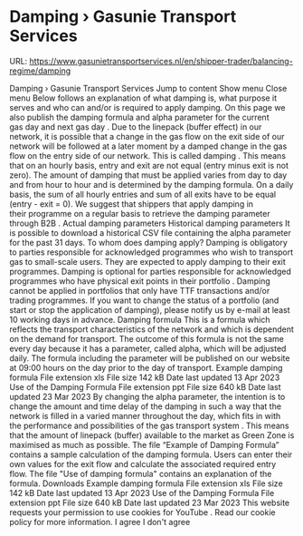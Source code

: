# Damping › Gasunie Transport Services

URL: https://www.gasunietransportservices.nl/en/shipper-trader/balancing-regime/damping

Damping › Gasunie Transport Services
Jump to content
Show menu
Close menu
Below follows an explanation of what damping is, what purpose it serves and who can and/or is required to apply damping. On this page we also publish the damping formula and alpha parameter for the current
gas day
and next
gas day
.
Due to the
linepack
(buffer effect) in our network, it is possible that a change in the
gas
flow on the exit side of our network will be followed at a later moment by a damped change in the
gas
flow on the entry side of our network. This is called
damping
. This means that on an hourly basis, entry and exit are not equal (entry minus exit is not zero). The amount of damping that must be applied varies from day to day and from
hour
to
hour
and is determined by the damping formula. On a daily basis, the sum of all hourly entries and sum of all exits have to be equal (entry - exit = 0).
We suggest that shippers that apply damping in their programme on a regular basis to retrieve the damping parameter through B2B
.
Actual damping parameters
Historical damping parameters
It is possible to download a historical CSV file containing the alpha parameter for the past 31 days.
To whom does damping apply?
Damping is obligatory to parties responsible for acknowledged programmes who wish to transport
gas
to small-scale users. They are expected to apply damping to their exit programmes.
Damping is optional for parties responsible for acknowledged programmes who have physical exit points in their
portfolio
. Damping cannot be applied in portfolios that only have TTF transactions and/or trading programmes.
If you want to change the status of a
portfolio
(and start or stop the application of damping), please notify us by e-mail at least 10 working days in advance.
Damping formula
This is a formula which reflects the transport characteristics of the network and which is dependent on the demand for transport. The outcome of this formula is not the same every day because it has a parameter, called alpha, which will be adjusted daily. The formula including the parameter will be published on our website at 09:00 hours on the day prior to the day of transport.
Example damping formula
File extension
xls
File size
142 kB
Date last updated
13 Apr 2023
Use of the Damping Formula
File extension
ppt
File size
640 kB
Date last updated
23 Mar 2023
By changing the alpha parameter, the intention is to change the amount and time delay of the damping in such a way that the network is filled in a varied manner throughout the day, which fits in with the performance and possibilities of the
gas
transport
system
. This means that the amount of
linepack
(buffer) available to the market as Green Zone is maximised as much as possible.
The file “Example of Damping Formula” contains a sample calculation of the damping formula. Users can enter their own values for the exit flow and calculate the associated required entry flow. The file "Use of damping formula" contains an explanation of the formula.
Downloads
Example damping formula
File extension
xls
File size
142 kB
Date last updated
13 Apr 2023
Use of the Damping Formula
File extension
ppt
File size
640 kB
Date last updated
23 Mar 2023
This website requests your permission to use cookies for
YouTube
. Read our
cookie policy
for more information.
I agree
I don't agree